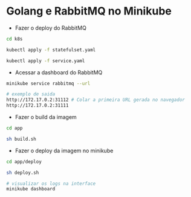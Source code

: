 # Golang e RabbitMQ no Minikube

- Fazer o deploy do RabbitMQ

```bash
cd k8s

kubectl apply -f statefulset.yaml

kubectl apply -f service.yaml
```

- Acessar a dashboard do RabbitMQ

```bash
minikube service rabbitmq --url

# exemplo de saida
http://172.17.0.2:31112 # Colar a primeira URL gerada no navegador
http://172.17.0.2:31111

```

- Fazer o build da imagem

```bash
cd app

sh build.sh
```

- Fazer o deploy da imagem no minikube

```bash
cd app/deploy

sh deploy.sh

# visualizar os logs na interface
minikube dashboard
```